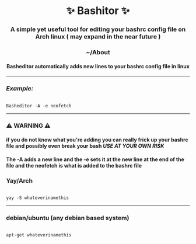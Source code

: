<h1 align="center"> ✨ Bashitor ✨ </h1>

<h3 align="center">A simple yet useful tool for editing your bashrc config file on Arch linux ( may expand in the near future ) </h3>

<h3 align="center"> ~/About </h3>

<h4 align="center"> Basheditor automatically adds new lines to your bashrc config file in linux</h4>

-------------------------------------------------------------------------------------------------------

### *Example:*
```

Basheditor -A -e neofetch

```

---------------------------------

### ⚠️ WARNING ⚠️

#### if you do not know what you're adding you can really frick up your bashrc file and possibly even break your bash *USE AT YOUR OWN RISK*

#### The -A adds a new line and the -e sets it at the new line at the end of the file and the neofetch is what is added to the bashrc file 


### Yay/Arch


```

yay -S whateverinamethis

```

---------------------------------

### debian/ubuntu (any debian based system)
```

apt-get whateverinamethis

```
